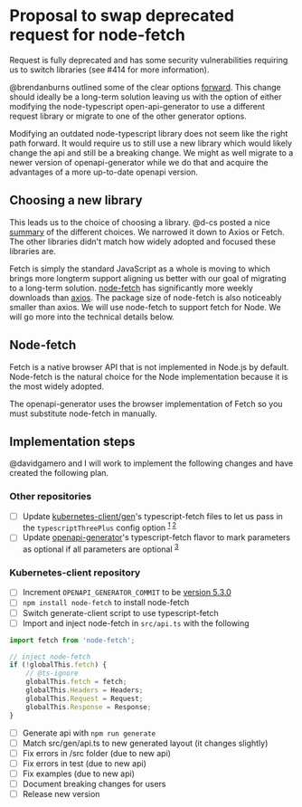 # Proposal to swap deprecated request for node-fetch

Request is fully deprecated and has some security vulnerabilities requiring us to switch libraries (see #414 for more information).

@brendanburns outlined some of the clear options [forward](https://github.com/kubernetes-client/javascript/issues/414#issuecomment-978031677). This change should ideally be a long-term solution leaving us with the option of either modifying the node-typescript open-api-generator to use a different request library or migrate to one of the other generator options.

Modifying an outdated node-typescript library does not seem like the right path forward. It would require us to still use a new library which would likely change the api and still be a breaking change. We might as well migrate to a newer version of openapi-generator while we do that and acquire the advantages of a more up-to-date openapi version.

## Choosing a new library

This leads us to the choice of choosing a library. @d-cs posted a nice [summary](https://github.com/kubernetes-client/javascript/issues/414#issuecomment-648847415) of the different choices. We narrowed it down to Axios or Fetch. The other libraries didn't match how widely adopted and focused these libraries are.

Fetch is simply the standard JavaScript as a whole is moving to which brings more longterm support aligning us better with our goal of migrating to a long-term solution. [node-fetch](https://www.npmjs.com/package/node-fetch) has significantly more weekly downloads than [axios](https://github.com/axios/axios). The package size of node-fetch is also noticeably smaller than axios. We will use node-fetch to support fetch for Node. We will go more into the technical details below.

## Node-fetch

Fetch is a native browser API that is not implemented in Node.js by default. Node-fetch is the natural choice for the Node implementation because it is the most widely adopted.

The openapi-generator uses the browser implementation of Fetch so you must substitute node-fetch in manually.

## Implementation steps

@davidgamero and I will work to implement the following changes and have created the following plan.

### Other repositories

-   [ ] Update [kubernetes-client/gen](https://github.com/kubernetes-client/gen)'s typescript-fetch files to let us pass in the `typescriptThreePlus` config option <sup>[1](https://github.com/OpenAPITools/openapi-generator/issues/9973) [2](https://github.com/OpenAPITools/openapi-generator/issues/3869#issuecomment-584152932)</sub>
-   [ ] Update [openapi-generator](https://github.com/OpenAPITools/openapi-generator)'s typescript-fetch flavor to mark parameters as optional if all parameters are optional <sup>[3](https://github.com/OpenAPITools/openapi-generator/issues/6440)</sup>

### Kubernetes-client repository

-   [ ] Increment `OPENAPI_GENERATOR_COMMIT` to be [version 5.3.0](https://github.com/OpenAPITools/openapi-generator/releases/tag/v5.3.0)
-   [ ] `npm install node-fetch` to install node-fetch
-   [ ] Switch generate-client script to use typescript-fetch
-   [ ] Import and inject node-fetch in `src/api.ts` with the following

```typescript
import fetch from 'node-fetch';

// inject node-fetch
if (!globalThis.fetch) {
    // @ts-ignore
    globalThis.fetch = fetch;
    globalThis.Headers = Headers;
    globalThis.Request = Request;
    globalThis.Response = Response;
}
```

-   [ ] Generate api with `npm run generate`
-   [ ] Match src/gen/api.ts to new generated layout (it changes slightly)
-   [ ] Fix errors in /src folder (due to new api)
-   [ ] Fix errors in test (due to new api)
-   [ ] Fix examples (due to new api)
-   [ ] Document breaking changes for users
-   [ ] Release new version
